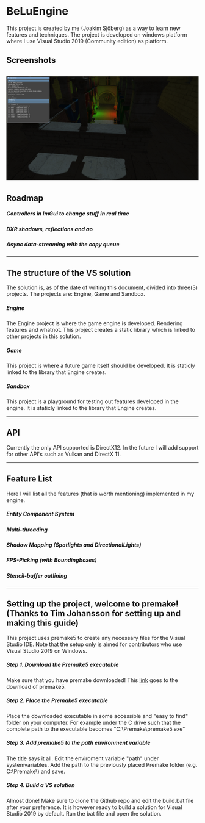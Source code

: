 # BeLuEngine
This project is created by me (Joakim Sjöberg) as a way to learn new features and techniques. 
The project is developed on windows platform where I use Visual Studio 2019 (Community edition) as platform.

## Screenshots
![Alt](Screenshots/22-02-2021_SPONZA.png "22-02-2021_SPONZA")
---
## Roadmap
##### Controllers in ImGui to change stuff in real time
##### DXR shadows, reflections and ao
##### Async data-streaming with the copy queue

---

## The structure of the VS solution
The solution is, as of the date of writing this document, divided into three(3) projects.
The projects are: Engine, Game and Sandbox.

##### Engine
The Engine project is where the game engine is developed. Rendering features and whatnot.
This project creates a static library which is linked to other projects in this solution.

##### Game
This project is where a future game itself should be developed. It is staticly linked to the library that Engine creates.

##### Sandbox
This project is a playground for testing out features developed in the engine.
It is staticly linked to the library that Engine creates.

---
## API
Currently the only API supported is DirectX12. In the future I will add support for other API's such as Vulkan and DirectX 11.

---
## Feature List
Here I will list all the features (that is worth mentioning) implemented in my engine.
##### Entity Component System
##### Multi-threading
##### Shadow Mapping (Spotlights and DirectionalLights)
##### FPS-Picking (with Boundingboxes)
##### Stencil-buffer outlining

---
## Setting up the project, welcome to premake! (Thanks to Tim Johansson for setting up and making this guide)
This project uses premake5 to create any necessary files for the Visual Studio IDE.
Note that the setup only is aimed for contributors who use Visual Studio 2019 on Windows.

##### Step 1. Download the Premake5 executable
Make sure that you have premake downloaded! This [link](https://github.com/premake/premake-core/releases/download/v5.0.0-alpha15/premake-5.0.0-alpha15-windows.zip) goes to the download of premake5.

##### Step 2. Place the Premake5 executable
Place the downloaded executable in some accessible and "easy to find" folder on your computer. For example under the C drive such that the complete path to the executable becomes "C:\\Premake\\premake5.exe"

##### Step 3. Add premake5 to the path environment variable
The title says it all. Edit the enviroment variable "path" under systemvariables. Add the path to the previously placed Premake folder (e.g. C:\\Premake\\) and save.

##### Step 4. Build a VS solution
Almost done! Make sure to clone the Github repo and edit the build.bat file after your preference. It is however ready to build a solution for Visual Studio 2019 by default.
Run the bat file and open the solution.
